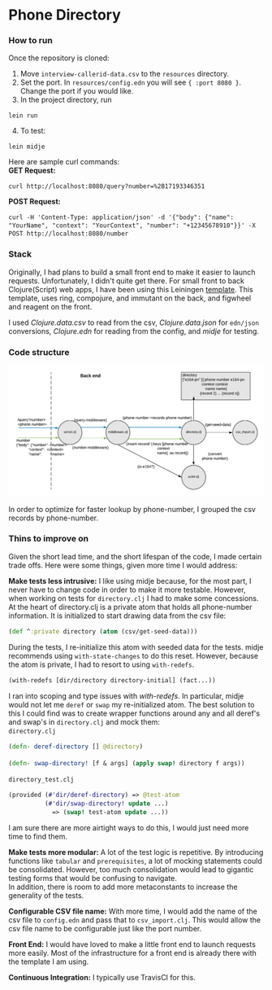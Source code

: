 # Phone Directory  

### How to run  
Once the repository is cloned:
1. Move `interview-callerid-data.csv` to the `resources` directory.  
2. Set the port. In `resources/config.edn` you will see `{ :port 8080 }`. Change the port if you would like.  
3. In the project directory, run  
```
lein run
```
4. To test:  
```
lein midje
```

Here are sample curl commands:  
**GET Request:**
```
curl http://localhost:8080/query?number=%2B17193346351
```
**POST Request:**
```
curl -H 'Content-Type: application/json' -d '{"body": {"name": "YourName", "context": "YourContext", "number": "+12345678910"}}' -X POST http://localhost:8080/number
```
### Stack  
Originally, I had plans to build a small front end to make it easier to launch requests. Unfortunately, I didn't quite get there. For small front to back Clojure(Script) web apps, I have been using this Leiningen [template](https://github.com/gered/simple-web-app-template). This template, uses ring, compojure, and immutant on the back, and figwheel and reagent on the front.  

I used *Clojure.data.csv* to read from the csv, *Clojure.data.json* for `edn/json` conversions, *Clojure.edn* for reading from the config, and *midje* for testing.  

### Code structure  
![schematic](img/schematic.png)  

In order to optimize for faster lookup by phone-number, I grouped the csv records by phone-number.

### Thins to improve on
Given the short lead time, and the short lifespan of the code, I made certain trade offs. Here were some things, given more time I would address:  

**Make tests less intrusive:**  I like using midje because, for the most part, I never have to change code in order to make it more testable. However, when working on tests for `directory.clj` I had to make some concessions. At the heart of directory.clj is a private atom that holds all phone-number information. It is initialized to start drawing data from the csv file:
``` Clojure
(def ^:private directory (atom (csv/get-seed-data)))
```
During the tests, I re-initialize this atom with seeded data for the tests. midje recommends using `with-state-changes` to do this reset. However, because the atom is private, I had to resort to using `with-redefs`.
``` Clojure
(with-redefs [dir/directory directory-initial] (fact...))
```
I ran into scoping and type issues with *with-redefs*. In particular, midje would not let me `deref` or `swap` my re-initialized atom. The best solution to this I could find was to create wrapper functions around any and all deref's and swap's in `directory.clj` and mock them:  
`directory.clj`
``` Clojure
(defn- deref-directory [] @directory)

(defn- swap-directory! [f & args] (apply swap! directory f args))
```
`directory_test.clj`
``` Clojure
(provided (#'dir/deref-directory) => @test-atom
          (#'dir/swap-directory! update ...)
            => (swap! test-atom update ...))
```
I am sure there are more airtight ways to do this, I would just need more time to find them.

**Make tests more modular:** A lot of the test logic is repetitive. By introducing functions like `tabular` and `prerequisites`, a lot of mocking statements could be consolidated. However, too much consolidation would lead to gigantic testing forms that would be confusing to navigate.  
In addition, there is room to add more metaconstants to increase the generality of the tests.  

**Configurable CSV file name:** With more time, I would add the name of the csv file to `config.edn` and pass that to `csv_import.clj`. This would allow the csv file name to be configurable just like the port number.  

**Front End:**  I would have loved to make a little front end to launch requests more easily. Most of the infrastructure for a front end is already there with the template I am using.  

**Continuous Integration:** I typically use TravisCI for this.
